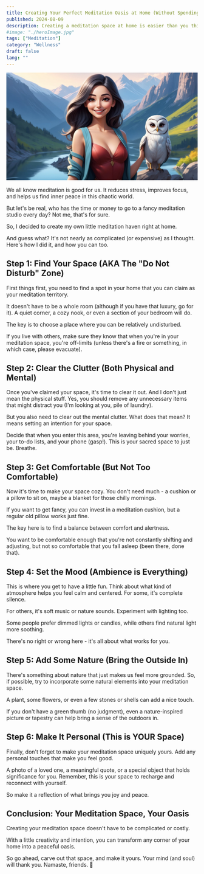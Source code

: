 ```yaml
---
title: Creating Your Perfect Meditation Oasis at Home (Without Spending a Fortune)
published: 2024-08-09
description: Creating a meditation space at home is easier than you think. Follow these simple steps to transform any corner into your personal Zen zone. 🧘‍♀️🏠
#image: "./heroImage.jpg"
tags: ["Meditation"]
category: "Wellness"
draft: false
lang: ""
---
```


![Hero Image](./heroImage.jpg)

We all know meditation is good for us. It reduces stress, improves focus, and helps us find inner peace in this chaotic world.

But let's be real, who has the time or money to go to a fancy meditation studio every day? Not me, that's for sure.

So, I decided to create my own little meditation haven right at home.

And guess what? It's not nearly as complicated (or expensive) as I thought. Here's how I did it, and how you can too.


## Step 1: Find Your Space (AKA The "Do Not Disturb" Zone)

First things first, you need to find a spot in your home that you can claim as your meditation territory.

It doesn't have to be a whole room (although if you have that luxury, go for it). A quiet corner, a cozy nook, or even a section of your bedroom will do.

The key is to choose a place where you can be relatively undisturbed.

If you live with others, make sure they know that when you're in your meditation space, you're off-limits (unless there's a fire or something, in which case, please evacuate).

## Step 2: Clear the Clutter (Both Physical and Mental)

Once you've claimed your space, it's time to clear it out. And I don't just mean the physical stuff. Yes, you should remove any unnecessary items that might distract you (I'm looking at you, pile of laundry).

But you also need to clear out the mental clutter. What does that mean? It means setting an intention for your space.

Decide that when you enter this area, you're leaving behind your worries, your to-do lists, and your phone (gasp!). This is your sacred space to just be. Breathe.

## Step 3: Get Comfortable (But Not Too Comfortable)

Now it's time to make your space cozy. You don't need much - a cushion or a pillow to sit on, maybe a blanket for those chilly mornings.

If you want to get fancy, you can invest in a meditation cushion, but a regular old pillow works just fine.

The key here is to find a balance between comfort and alertness.

You want to be comfortable enough that you're not constantly shifting and adjusting, but not so comfortable that you fall asleep (been there, done that).

## Step 4: Set the Mood (Ambience is Everything)

This is where you get to have a little fun. Think about what kind of atmosphere helps you feel calm and centered. For some, it's complete silence.

For others, it's soft music or nature sounds. Experiment with lighting too.

Some people prefer dimmed lights or candles, while others find natural light more soothing.

There's no right or wrong here - it's all about what works for you.

## Step 5: Add Some Nature (Bring the Outside In)

There's something about nature that just makes us feel more grounded. So, if possible, try to incorporate some natural elements into your meditation space.

A plant, some flowers, or even a few stones or shells can add a nice touch.

If you don't have a green thumb (no judgment), even a nature-inspired picture or tapestry can help bring a sense of the outdoors in.

## Step 6: Make It Personal (This is YOUR Space)

Finally, don't forget to make your meditation space uniquely yours. Add any personal touches that make you feel good.

A photo of a loved one, a meaningful quote, or a special object that holds significance for you. Remember, this is your space to recharge and reconnect with yourself.

So make it a reflection of what brings you joy and peace.

## Conclusion: Your Meditation Space, Your Oasis

Creating your meditation space doesn't have to be complicated or costly.

With a little creativity and intention, you can transform any corner of your home into a peaceful oasis.

So go ahead, carve out that space, and make it yours. Your mind (and soul) will thank you. Namaste, friends. 🙏
